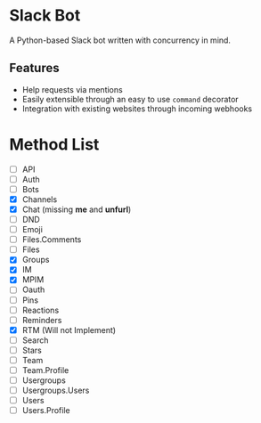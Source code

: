 # Slack Bot

A Python-based Slack bot written with concurrency in mind.

## Features

- Help requests via mentions
- Easily extensible through an easy to use `command` decorator
- Integration with existing websites through incoming webhooks

# Method List

- [ ] API
- [ ] Auth
- [ ] Bots
- [x] Channels
- [x] Chat (missing **me** and **unfurl**)
- [ ] DND
- [ ] Emoji
- [ ] Files.Comments
- [ ] Files
- [X] Groups
- [X] IM
- [X] MPIM
- [ ] Oauth
- [ ] Pins
- [ ] Reactions
- [ ] Reminders
- [x] RTM (Will not Implement)
- [ ] Search
- [ ] Stars
- [ ] Team
- [ ] Team.Profile
- [ ] Usergroups
- [ ] Usergroups.Users
- [ ] Users
- [ ] Users.Profile
